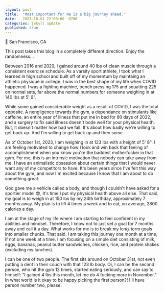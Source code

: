 ```yaml
---
layout: post
title:  "Most important for me is a big journey ahead."
date:   2023-10-01 22:00:00 -0700
categories: jekyll update
published: true
---
```

📍 San Francisco, CA

This post takes this blog in a completely different direction. Enjoy the randomness...

Between 2016 and 2020, I gained around 40 lbs of clean muscle through a consistent exercise schedule. As a varsity sport athlete, I took what I learned in high school and built off of my momentum by maintaing an athletic physique in college. I was in the best shape of my life when COVID happened. I was a fighting machine, bench pressing 175 and squatting 225 on normal sets, far above the normal numbers for someone weighing in at 140 lbs at 5' 6".

While some gained considerable weight as a result of COVID, I was the total opposite. A nengligence towards the gym, a dependance on stimulants like caffeine, an entire year of illness that put me in bed for 80 days of 2022, and a surgery to fix said illness doesn't bode well for your physical health. But, it doesn't matter how bad we fall. It's about how badly we're willing to get back up. And I'm willing to get back up and then some.

As of October 1st, 2023, I am weighing in at 123 lbs with a height of 5' 8". I am feeling motivated to change how I look and win back that feeling of accomplishment when you know you're the baddest motherfucker in that gym. For me, this is an intrinsic motivation that nobody can take away from me. I have an animalistic obsession about certain things that I would never want any of my competitors to have. It's been years since I've felt this way about the gym, and now I'm excited because I know that I am about to do something great.

God gave me a vehicle called a body, and though I couldn't have asked for a sportier model 😎, it's time I put my physical health above all else. That said, my goal is to weigh in at 150 lbs by my 24th birthday, approximately 7 months away. My plan is to lift 4 times a week and to eat, on average, 2800 calories a day. 

I am at the stage of my life where I am starting to feel confident in my abilities and mindset. Therefore, I know not to just set a goal for 7 months away and call it a day. What works for me is to break my long-term goals into smaller chunks. That said, I am taking this journey one month at a time, if not one week at a time. I am focusing on a simple diet consisting of milk, eggs, bananas, peanut butter sandwiches, chicken, rice, and protein shakes (excluding my lunches).

I can be one of two people. The first sits around on October 31st, not even putting a dent in their couch with that 123 lb body. Or, I can be the second person, who hit the gym 12 times, started eating seriously, and can say to himself: "I gained 4 lbs this month, let me do 4 fucking more in November." In what world is it okay to be happy picking the first person?! I'll have person number two, please.